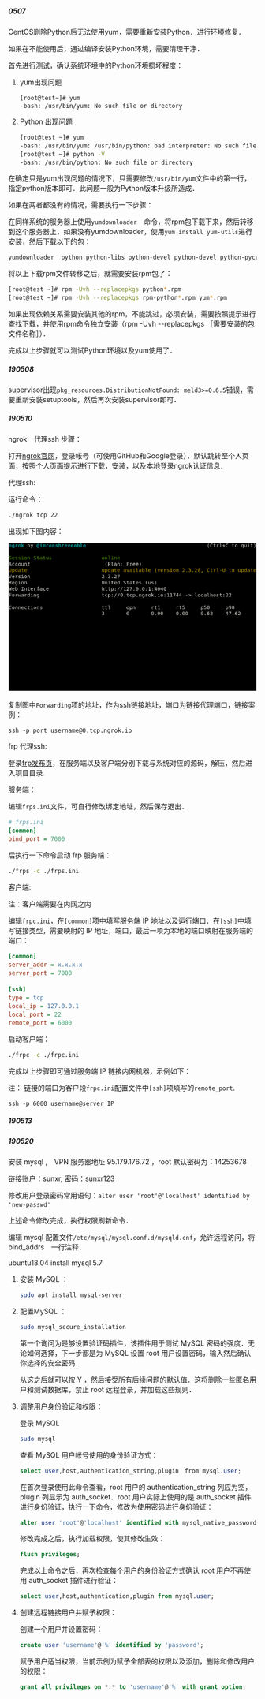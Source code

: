 ##### 0507

CentOS删除Python后无法使用yum，需要重新安装Python．进行环境修复．

如果在不能使用后，通过编译安装Python环境，需要清理干净．

首先进行测试，确认系统环境中的Python环境损坏程度：

1. yum出现问题

   ```
   [root@test~]# yum
   -bash: /usr/bin/yum: No such file or directory
   ```

2. Python 出现问题

   ```bash
   [root@test ~]# yum
   -bash: /usr/bin/yum: /usr/bin/python: bad interpreter: No such file or directory
   [root@test ~]# python -V
   -bash: /usr/bin/python: No such file or directory
   ```

在确定只是yum出现问题的情况下，只需要修改`/usr/bin/yum`文件中的第一行，指定python版本即可．此问题一般为Python版本升级所造成．

如果在两者都没有的情况，需要执行一下步骤：

在同样系统的服务器上使用`yumdownloader`　命令，将rpm包下载下来，然后转移到这个服务器上，如果没有yumdownloader，使用`yum install yum-utils`进行安装，然后下载以下的包：

```bash
yumdownloader  python python-libs python-devel python-devel python-pycurl python-urlgrabber python-setuptools rpm-python yum-utils yum yum-metadata-parser yum-plugin-aliases yum-plugin-protectbase yum-plugin-fastestmirror python-kitchen python-chardet
```

将以上下载rpm文件转移之后，就需要安装rpm包了：

```bash
[root@test ~]# rpm -Uvh --replacepkgs python*.rpm
[root@test ~]# rpm -Uvh --replacepkgs rpm-python*.rpm yum*.rpm
```

如果出现依赖关系需要安装其他的rpm，不能跳过，必须安装，需要按照提示进行查找下载，并使用rpm命令独立安装（rpm -Uvh --replacepkgs ［需要安装的包文件名称］）．

完成以上步骤就可以测试Python环境以及yum使用了．



##### 190508

supervisor出现`pkg_resources.DistributionNotFound: meld3>=0.6.5`错误，需要重新安装setuptools，然后再次安装supervisor即可．



##### 190510

ngrok　代理ssh 步骤：

打开[ngrok官网](https://ngrok.com)，登录帐号（可使用GitHub和Google登录），默认跳转至个人页面，按照个人页面提示进行下载，安装，以及本地登录ngrok认证信息．

代理ssh:

运行命令：

```bash
./ngrok tcp 22
```

出现如下图内容：

![1557478627086](../image/1557478627086.png)

复制图中`Forwarding`项的地址，作为ssh链接地址，端口为链接代理端口，链接案例：

```
ssh -p port username@0.tcp.ngrok.io
```



frp 代理ssh:

登录[frp发布页](<https://github.com/fatedier/frp/releases>)，在服务端以及客户端分别下载与系统对应的源码，解压，然后进入项目目录.

服务端：

编辑`frps.ini`文件，可自行修改绑定地址，然后保存退出．

```ini
# frps.ini
[common]
bind_port = 7000
```

后执行一下命令启动 frp 服务端：

```bash
./frps -c ./frps.ini
```



客户端:

注：客户端需要在内网之内

编辑`frpc.ini`，在`[common]`项中填写服务端 IP 地址以及运行端口．在`[ssh]`中填写链接类型，需要映射的 IP 地址，端口，最后一项为本地的端口映射在服务端的端口：

```ini
[common]
server_addr = x.x.x.x
server_port = 7000

[ssh]
type = tcp
local_ip = 127.0.0.1
local_port = 22
remote_port = 6000
```

启动客户端：

```bash
./frpc -c ./frpc.ini
```



完成以上步骤即可通过服务端 IP 链接内网机器，示例如下：

注： 链接的端口为客户段`frpc.ini`配置文件中`[ssh]`项填写的`remote_port`.

```
ssh -p 6000 username@server_IP
```



##### 190513



##### 190520

安装 mysql ,　VPN 服务器地址 95.179.176.72 ，root 默认密码为：14253678

链接账户：sunxr, 密码：sunxr123

修改用户登录密码常用语句：`alter user 'root'@'localhost' identified by 'new-passwd'`

上述命令修改完成，执行权限刷新命令．

编辑 mysql 配置文件`/etc/mysql/mysql.conf.d/mysqld.cnf`，允许远程访问，将bind_addrs　一行注释．



ubuntu18.04 install mysql 5.7

1. 安装 MySQL ：

   ```bash
   sudo apt install mysql-server
   ```

2. 配置MySQL ：

   ```bash
   sudo mysql_secure_installation 
   ```

   第一个询问为是够设置验证码插件，该插件用于测试 MySQL 密码的强度．无论如何选择，下一步都是为 MySQL 设置 root 用户设置密码，输入然后确认你选择的安全密码．

   从这之后就可以按 Y ，然后接受所有后续问题的默认值．这将删除一些匿名用户和测试数据库，禁止 root 远程登录，并加载这些规则．

3. 调整用户身份验证和权限：

   登录 MySQL 

   ```bash
   sudo mysql
   ```

   查看 MySQL 用户帐号使用的身份验证方式：

   ```sql
   select user,host,authentication_string,plugin　from mysql.user;
   ```

   在首次登录使用此命令查看，root 用户的 authentication_string 列应为空，plugin 列显示为 auth_socket．root 用户实际上使用的是 auth_socket 插件进行身份验证，执行一下命令，修改为使用密码进行身份验证：

   ```sql
   alter user 'root'@'localhost' identified with mysql_native_password by 'password';
   ```

   修改完成之后，执行加载权限，使其修改生效：

   ```sql
   flush privileges;
   ```

   完成以上命令之后，再次检查每个用户的身份验证方式确认 root 用户不再使用 auth_socket 插件进行验证：

   ```sql
   select user,host,authentication,plugin from mysql.user;
   ```

4. 创建远程链接用户并赋予权限：

   创建一个用户并设置密码：

   ```sql
   create user 'username'@'%' identified by 'password';
   ```

   赋予用户适当权限，当前示例为赋予全部表的权限以及添加，删除和修改用户的权限：

   ```sql
   grant all privileges on *.* to 'username'@'%' with grant option;
   ```






